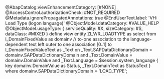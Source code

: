@AbapCatalog.viewEnhancementCategory: [#NONE]
@AccessControl.authorizationCheck: #NOT_REQUIRED
@Metadata.ignorePropagatedAnnotations: true
@EndUserText.label: 'VH: Load Type (logon language)'
@ObjectModel.dataCategory: #VALUE_HELP
@ObjectModel.usageType: { serviceQuality: #X, sizeCategory: #S, dataClass: #MIXED }
define view entity ZI_WR_LOADTYPE
  as select from I_DomainFixedValue as domainv
    // to-one association to the language-dependent text
    left outer to one association [0..1] to I_DomainFixedValueText as _Text
      on  _Text.SAPDataDictionaryDomain = domainv.SAPDataDictionaryDomain
      and _Text.DomainValue             = domainv.DomainValue
      and _Text.Language                = $session.system_language
{
  key domainv.DomainValue as Status,
      _Text.DomainText     as StatusText
}
where domainv.SAPDataDictionaryDomain = 'LOAD_TYPE';

  

